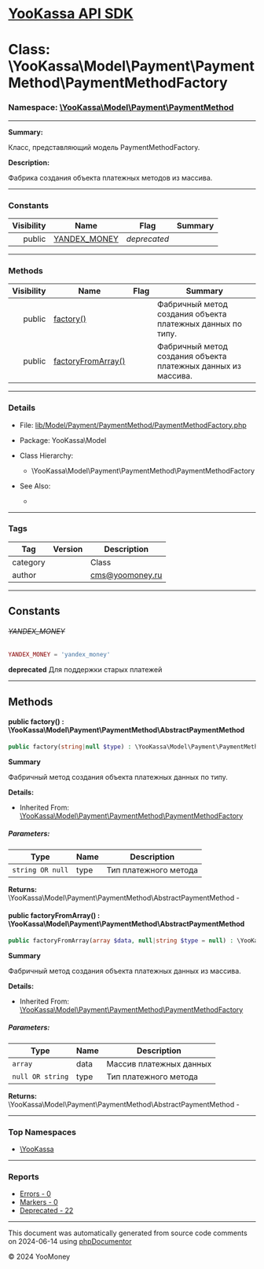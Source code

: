 # [YooKassa API SDK](../home.md)

# Class: \YooKassa\Model\Payment\PaymentMethod\PaymentMethodFactory
### Namespace: [\YooKassa\Model\Payment\PaymentMethod](../namespaces/yookassa-model-payment-paymentmethod.md)
---
**Summary:**

Класс, представляющий модель PaymentMethodFactory.

**Description:**

Фабрика создания объекта платежных методов из массива.

---
### Constants
| Visibility | Name | Flag | Summary |
| ----------:| ---- | ---- | ------- |
| public | [YANDEX_MONEY](../classes/YooKassa-Model-Payment-PaymentMethod-PaymentMethodFactory.md#constant_YANDEX_MONEY) | *deprecated* |  |

---
### Methods
| Visibility | Name | Flag | Summary |
| ----------:| ---- | ---- | ------- |
| public | [factory()](../classes/YooKassa-Model-Payment-PaymentMethod-PaymentMethodFactory.md#method_factory) |  | Фабричный метод создания объекта платежных данных по типу. |
| public | [factoryFromArray()](../classes/YooKassa-Model-Payment-PaymentMethod-PaymentMethodFactory.md#method_factoryFromArray) |  | Фабричный метод создания объекта платежных данных из массива. |

---
### Details
* File: [lib/Model/Payment/PaymentMethod/PaymentMethodFactory.php](../../lib/Model/Payment/PaymentMethod/PaymentMethodFactory.php)
* Package: YooKassa\Model
* Class Hierarchy:
  * \YooKassa\Model\Payment\PaymentMethod\PaymentMethodFactory

* See Also:
  * [](https://yookassa.ru/developers/api)

---
### Tags
| Tag | Version | Description |
| --- | ------- | ----------- |
| category |  | Class |
| author |  | cms@yoomoney.ru |

---
## Constants
<a name="constant_YANDEX_MONEY" class="anchor"></a>
###### ~~YANDEX_MONEY~~
```php
YANDEX_MONEY = 'yandex_money'
```

**deprecated**
Для поддержки старых платежей


---
## Methods
<a name="method_factory" class="anchor"></a>
#### public factory() : \YooKassa\Model\Payment\PaymentMethod\AbstractPaymentMethod

```php
public factory(string|null $type) : \YooKassa\Model\Payment\PaymentMethod\AbstractPaymentMethod
```

**Summary**

Фабричный метод создания объекта платежных данных по типу.

**Details:**
* Inherited From: [\YooKassa\Model\Payment\PaymentMethod\PaymentMethodFactory](../classes/YooKassa-Model-Payment-PaymentMethod-PaymentMethodFactory.md)

##### Parameters:
| Type | Name | Description |
| ---- | ---- | ----------- |
| <code lang="php">string OR null</code> | type  | Тип платежного метода |

**Returns:** \YooKassa\Model\Payment\PaymentMethod\AbstractPaymentMethod - 


<a name="method_factoryFromArray" class="anchor"></a>
#### public factoryFromArray() : \YooKassa\Model\Payment\PaymentMethod\AbstractPaymentMethod

```php
public factoryFromArray(array $data, null|string $type = null) : \YooKassa\Model\Payment\PaymentMethod\AbstractPaymentMethod
```

**Summary**

Фабричный метод создания объекта платежных данных из массива.

**Details:**
* Inherited From: [\YooKassa\Model\Payment\PaymentMethod\PaymentMethodFactory](../classes/YooKassa-Model-Payment-PaymentMethod-PaymentMethodFactory.md)

##### Parameters:
| Type | Name | Description |
| ---- | ---- | ----------- |
| <code lang="php">array</code> | data  | Массив платежных данных |
| <code lang="php">null OR string</code> | type  | Тип платежного метода |

**Returns:** \YooKassa\Model\Payment\PaymentMethod\AbstractPaymentMethod - 



---

### Top Namespaces

* [\YooKassa](../namespaces/yookassa.md)

---

### Reports
* [Errors - 0](../reports/errors.md)
* [Markers - 0](../reports/markers.md)
* [Deprecated - 22](../reports/deprecated.md)

---

This document was automatically generated from source code comments on 2024-06-14 using [phpDocumentor](http://www.phpdoc.org/)

&copy; 2024 YooMoney